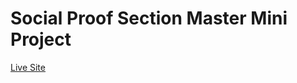 # Social Proof Section Master Mini Project

<a href = "https://ankitnsk178.github.io/Social-Proof-Section-Master-Mini-Project/index.html">Live Site</a>